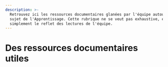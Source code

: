 ```yaml
---
description: >-
  Retrouvez ici les ressources documentaires glanées par l'équipe autour du
  sujet de l'Apprentissage. Cette rubrique ne se veut pas exhaustive, elle est
  simplement le reflet des lectures de l'équipe.
---
```


# Des ressources documentaires utiles

